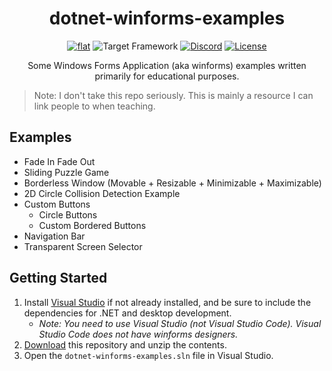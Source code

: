 <h1 align="center">
	dotnet-winforms-examples
</h1>

<p align="center">
	<a href="https://github.com/ZacharyPatten/dotnet-winforms-examples" alt="GitHub repo"><img alt="flat" src="https://img.shields.io/badge/github-repo-black?logo=github&amp;style=flat"></a>
	<img src="https://img.shields.io/badge/dynamic/xml?color=%23512bd4&label=target&query=%2F%2FTargetFramework%5B1%5D&url=https%3A%2F%2Fraw.githubusercontent.com%2FZacharyPatten%2Fdotnet-winforms-examples%2Fmaster%2Fdotnet-winforms-examples%2Fdotnet-winforms-examples.csproj&logo=.net" title="Target Framework" alt="Target Framework">
	<a href="https://discord.gg/4XbQbwF" alt="Discord"><img src="https://img.shields.io/discord/557244925712924684?logo=discord&logoColor=ffffff&color=7389D8" title="Go To Discord Server" alt="Discord"/></a>
	<a href="https://github.com/ZacharyPatten/dotnet-winforms-examples/blob/master/LICENSE" alt="License"><img src="https://img.shields.io/badge/license-MIT-green.svg" title="Go To License" alt="License"/></a>
</p>

<p align="center">
	Some Windows Forms Application (aka winforms) examples written primarily for educational purposes.
</p>

> Note: I don't take this repo seriously. This is mainly a resource I can link people to when teaching.

## Examples

- Fade In Fade Out
- Sliding Puzzle Game
- Borderless Window (Movable + Resizable + Minimizable + Maximizable)
- 2D Circle Collision Detection Example
- Custom Buttons
    - Circle Buttons
    - Custom Bordered Buttons
- Navigation Bar
- Transparent Screen Selector

## Getting Started

1. Install [Visual Studio](https://visualstudio.microsoft.com/) if not already installed, and be sure to include the dependencies for .NET and desktop development.
    - _Note: You need to use Visual Studio (not Visual Studio Code). Visual Studio Code does not have winforms designers._
2. [Download](https://github.com/ZacharyPatten/dotnet-winforms-examples/archive/master.zip) this repository and unzip the contents.
3. Open the `dotnet-winforms-examples.sln` file in Visual Studio.